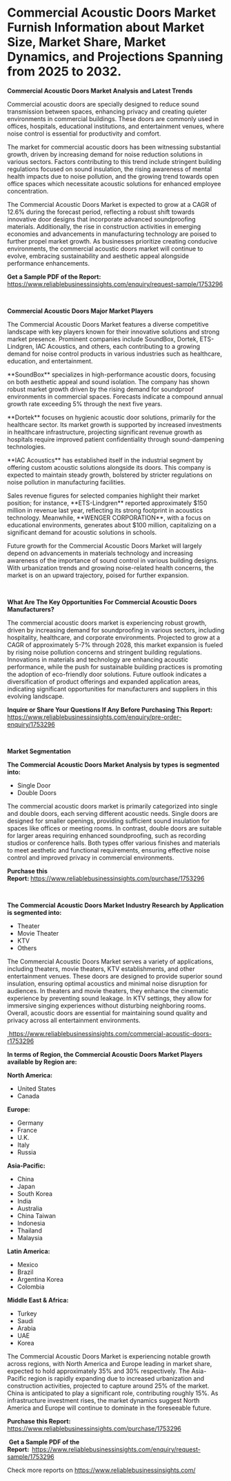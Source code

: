 <p><h1>Commercial Acoustic Doors Market Furnish Information about Market Size, Market Share, Market Dynamics, and Projections Spanning from 2025 to 2032.</h1></p><p><strong>Commercial Acoustic Doors Market Analysis and Latest Trends</strong></p>
<p><p>Commercial acoustic doors are specially designed to reduce sound transmission between spaces, enhancing privacy and creating quieter environments in commercial buildings. These doors are commonly used in offices, hospitals, educational institutions, and entertainment venues, where noise control is essential for productivity and comfort.</p><p>The market for commercial acoustic doors has been witnessing substantial growth, driven by increasing demand for noise reduction solutions in various sectors. Factors contributing to this trend include stringent building regulations focused on sound insulation, the rising awareness of mental health impacts due to noise pollution, and the growing trend towards open office spaces which necessitate acoustic solutions for enhanced employee concentration.</p><p>The Commercial Acoustic Doors Market is expected to grow at a CAGR of 12.6% during the forecast period, reflecting a robust shift towards innovative door designs that incorporate advanced soundproofing materials. Additionally, the rise in construction activities in emerging economies and advancements in manufacturing technology are poised to further propel market growth. As businesses prioritize creating conducive environments, the commercial acoustic doors market will continue to evolve, embracing sustainability and aesthetic appeal alongside performance enhancements.</p></p>
<p><strong>Get a Sample PDF of the Report:&nbsp;</strong> <a href="https://www.reliablebusinessinsights.com/enquiry/request-sample/1753296?utm_campaign=3043&utm_medium=2&utm_source=Github&utm_content=ia&utm_term=09042025&utm_id=commercial-acoustic-doors">https://www.reliablebusinessinsights.com/enquiry/request-sample/1753296</a></p>
<p>&nbsp;</p>
<p><strong>Commercial Acoustic Doors Major Market Players</strong></p>
<p><p>The Commercial Acoustic Doors Market features a diverse competitive landscape with key players known for their innovative solutions and strong market presence. Prominent companies include SoundBox, Dortek, ETS-Lindgren, IAC Acoustics, and others, each contributing to a growing demand for noise control products in various industries such as healthcare, education, and entertainment.</p><p>**SoundBox** specializes in high-performance acoustic doors, focusing on both aesthetic appeal and sound isolation. The company has shown robust market growth driven by the rising demand for soundproof environments in commercial spaces. Forecasts indicate a compound annual growth rate exceeding 5% through the next five years.</p><p>**Dortek** focuses on hygienic acoustic door solutions, primarily for the healthcare sector. Its market growth is supported by increased investments in healthcare infrastructure, projecting significant revenue growth as hospitals require improved patient confidentiality through sound-dampening technologies.</p><p>**IAC Acoustics** has established itself in the industrial segment by offering custom acoustic solutions alongside its doors. This company is expected to maintain steady growth, bolstered by stricter regulations on noise pollution in manufacturing facilities.</p><p>Sales revenue figures for selected companies highlight their market position; for instance, **ETS-Lindgren** reported approximately $150 million in revenue last year, reflecting its strong footprint in acoustics technology. Meanwhile, **WENGER CORPORATION**, with a focus on educational environments, generates about $100 million, capitalizing on a significant demand for acoustic solutions in schools.</p><p>Future growth for the Commercial Acoustic Doors Market will largely depend on advancements in materials technology and increasing awareness of the importance of sound control in various building designs. With urbanization trends and growing noise-related health concerns, the market is on an upward trajectory, poised for further expansion.</p></p>
<p>&nbsp;</p>
<p><strong>What Are The Key Opportunities For Commercial Acoustic Doors Manufacturers?</strong></p>
<p><p>The commercial acoustic doors market is experiencing robust growth, driven by increasing demand for soundproofing in various sectors, including hospitality, healthcare, and corporate environments. Projected to grow at a CAGR of approximately 5-7% through 2028, this market expansion is fueled by rising noise pollution concerns and stringent building regulations. Innovations in materials and technology are enhancing acoustic performance, while the push for sustainable building practices is promoting the adoption of eco-friendly door solutions. Future outlook indicates a diversification of product offerings and expanded application areas, indicating significant opportunities for manufacturers and suppliers in this evolving landscape.</p></p>
<p><strong>Inquire or Share Your Questions If Any Before Purchasing This Report:</strong> <a href="https://www.reliablebusinessinsights.com/enquiry/pre-order-enquiry/1753296?utm_campaign=3043&utm_medium=2&utm_source=Github&utm_content=ia&utm_term=09042025&utm_id=commercial-acoustic-doors">https://www.reliablebusinessinsights.com/enquiry/pre-order-enquiry/1753296</a></p>
<p>&nbsp;</p>
<p><strong>Market Segmentation</strong></p>
<p><strong>The Commercial Acoustic Doors Market Analysis by types is segmented into:</strong></p>
<p><ul><li>Single Door</li><li>Double Doors</li></ul></p>
<p><p>The commercial acoustic doors market is primarily categorized into single and double doors, each serving different acoustic needs. Single doors are designed for smaller openings, providing sufficient sound insulation for spaces like offices or meeting rooms. In contrast, double doors are suitable for larger areas requiring enhanced soundproofing, such as recording studios or conference halls. Both types offer various finishes and materials to meet aesthetic and functional requirements, ensuring effective noise control and improved privacy in commercial environments.</p></p>
<p><strong>Purchase this Report:&nbsp;</strong><a href="https://www.reliablebusinessinsights.com/purchase/1753296?utm_campaign=3043&utm_medium=2&utm_source=Github&utm_content=ia&utm_term=09042025&utm_id=commercial-acoustic-doors">https://www.reliablebusinessinsights.com/purchase/1753296</a></p>
<p>&nbsp;</p>
<p><strong>The Commercial Acoustic Doors Market Industry Research by Application is segmented into:</strong></p>
<p><ul><li>Theater</li><li>Movie Theater</li><li>KTV</li><li>Others</li></ul></p>
<p><p>The Commercial Acoustic Doors Market serves a variety of applications, including theaters, movie theaters, KTV establishments, and other entertainment venues. These doors are designed to provide superior sound insulation, ensuring optimal acoustics and minimal noise disruption for audiences. In theaters and movie theaters, they enhance the cinematic experience by preventing sound leakage. In KTV settings, they allow for immersive singing experiences without disturbing neighboring rooms. Overall, acoustic doors are essential for maintaining sound quality and privacy across all entertainment environments.</p></p>
<p><a href="https://www.reliablebusinessinsights.com/commercial-acoustic-doors-r1753296?utm_campaign=3043&utm_medium=2&utm_source=Github&utm_content=ia&utm_term=09042025&utm_id=commercial-acoustic-doors">&nbsp;https://www.reliablebusinessinsights.com/commercial-acoustic-doors-r1753296</a></p>
<p><strong>In terms of Region, the Commercial Acoustic Doors Market Players available by Region are:</strong></p>
<p>
    <p> <strong> North America: </strong>
        <ul>
            <li>United States</li>
            <li>Canada</li>
        </ul>
        </p> 
    <p> <strong> Europe: </strong>
        <ul>
            <li>Germany</li>
            <li>France</li>
            <li>U.K.</li>
            <li>Italy</li>
            <li>Russia</li>
        </ul>
        </p> 
    <p> <strong> Asia-Pacific: </strong>
        <ul>
            <li>China</li>
            <li>Japan</li>
            <li>South Korea</li>
            <li>India</li>
            <li>Australia</li>
            <li>China Taiwan</li>
            <li>Indonesia</li>
            <li>Thailand</li>
            <li>Malaysia</li>
        </ul>
        </p> 
    <p> <strong> Latin America: </strong>
        <ul>
            <li>Mexico</li>
            <li>Brazil</li>
            <li>Argentina Korea</li>
            <li>Colombia</li>
        </ul>
        </p> 
    <p> <strong> Middle East & Africa: </strong>
        <ul>
            <li>Turkey</li>
            <li>Saudi</li>
            <li>Arabia</li>
            <li>UAE</li>
            <li>Korea</li>
        </ul>
    </p>
    </p>
<p><p>The Commercial Acoustic Doors Market is experiencing notable growth across regions, with North America and Europe leading in market share, expected to hold approximately 35% and 30% respectively. The Asia-Pacific region is rapidly expanding due to increased urbanization and construction activities, projected to capture around 25% of the market. China is anticipated to play a significant role, contributing roughly 15%. As infrastructure investment rises, the market dynamics suggest North America and Europe will continue to dominate in the foreseeable future.</p></p>
<p><strong>Purchase this Report: </strong><a href="https://www.reliablebusinessinsights.com/purchase/1753296?utm_campaign=3043&utm_medium=2&utm_source=Github&utm_content=ia&utm_term=09042025&utm_id=commercial-acoustic-doors">https://www.reliablebusinessinsights.com/purchase/1753296</a></p>
<p>&nbsp;<strong>Get a Sample PDF of the Report:&nbsp;&nbsp;</strong><a href="https://www.reliablebusinessinsights.com/enquiry/request-sample/1753296?utm_campaign=3043&utm_medium=2&utm_source=Github&utm_content=ia&utm_term=09042025&utm_id=commercial-acoustic-doors">https://www.reliablebusinessinsights.com/enquiry/request-sample/1753296</a></p>
<p><strong></strong></p>
<p>Check more reports on <a href="https://www.reliablebusinessinsights.com/?utm_campaign=3043&utm_medium=2&utm_source=Github&utm_content=ia&utm_term=09042025&utm_id=commercial-acoustic-doors">https://www.reliablebusinessinsights.com/</a></p>
